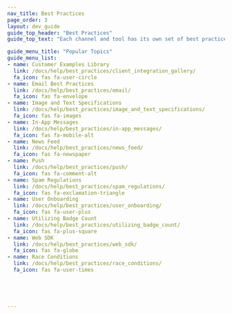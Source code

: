 ```yaml
---
nav_title: Best Practices
page_order: 3
layout: dev_guide
guide_top_header: "Best Practices"
guide_top_text: "Each channel and tool has its own set of best practices that can help you uplevel your campaign or Canvas. If you have a suggestion for a new best practices article, leave feedback at the bottom of this or any page. Or, you can write an article yourself by going to <a href='https://github.com/Appboy/braze-docs'>our Docs Repo</a>. <br> <br>  Choose from the popular topics below or see other articles listed in the navigation panel to your left."

guide_menu_title: "Popular Topics"
guide_menu_list:
- name: Customer Examples Library
  link: /docs/help/best_practices/client_integration_gallery/
  fa_icon: fas fa-user-circle
- name: Email Best Practices
  link: /docs/help/best_practices/email/
  fa_icon: fas fa-envelope
- name: Image and Text Specifications
  link: /docs/help/best_practices/image_and_text_specifications/
  fa_icon: fas fa-images
- name: In-App Messages
  link: /docs/help/best_practices/in-app_messages/
  fa_icon: fas fa-mobile-alt
- name: News Feed
  link: /docs/help/best_practices/news_feed/
  fa_icon: fas fa-newspaper
- name: Push
  link: /docs/help/best_practices/push/
  fa_icon: fas fa-comment-alt
- name: Spam Regulations
  link: /docs/help/best_practices/spam_regulations/
  fa_icon: fas fa-exclamation-triangle
- name: User Onboarding
  link: /docs/help/best_practices/user_onboarding/
  fa_icon: fas fa-user-plus
- name: Utilizing Badge Count
  link: /docs/help/best_practices/utilizing_badge_count/
  fa_icon: fas fa-plus-square
- name: Web SDK
  link: /docs/help/best_practices/web_sdk/
  fa_icon: fas fa-globe
- name: Race Conditions
  link: /docs/help/best_practices/race_conditions/
  fa_icon: fas fa-user-times





---
```

